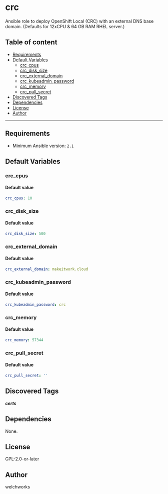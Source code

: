 # crc

Ansible role to deploy OpenShift Local (CRC) with an external DNS base domain. (Defaults for 12xCPU & 64 GB RAM RHEL server.)

## Table of content

- [Requirements](#requirements)
- [Default Variables](#default-variables)
  - [crc_cpus](#crc_cpus)
  - [crc_disk_size](#crc_disk_size)
  - [crc_external_domain](#crc_external_domain)
  - [crc_kubeadmin_password](#crc_kubeadmin_password)
  - [crc_memory](#crc_memory)
  - [crc_pull_secret](#crc_pull_secret)
- [Discovered Tags](#discovered-tags)
- [Dependencies](#dependencies)
- [License](#license)
- [Author](#author)

---

## Requirements

- Minimum Ansible version: `2.1`

## Default Variables

### crc_cpus

#### Default value

```YAML
crc_cpus: 10
```

### crc_disk_size

#### Default value

```YAML
crc_disk_size: 500
```

### crc_external_domain

#### Default value

```YAML
crc_external_domain: makeitwork.cloud
```

### crc_kubeadmin_password

#### Default value

```YAML
crc_kubeadmin_password: crc
```

### crc_memory

#### Default value

```YAML
crc_memory: 57344
```

### crc_pull_secret

#### Default value

```YAML
crc_pull_secret: ''
```

## Discovered Tags

**_certs_**


## Dependencies

None.

## License

GPL-2.0-or-later

## Author

welchworks
